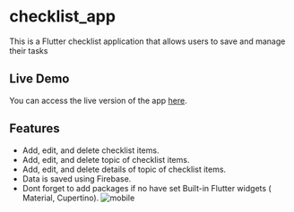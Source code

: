 # checklist_app
This is a Flutter checklist application that allows users to save and manage their tasks

## Live Demo

You can access the live version of the app [here](http://localhost:51794/).

## Features

- Add, edit, and delete checklist items.
- Add, edit, and delete topic of checklist items.
- Add, edit, and delete details of topic of checklist items.
- Data is saved using Firebase.
- Dont forget to add packages if no have set Built-in Flutter widgets ( Material, Cupertino).
![mobile](https://github.com/user-attachments/assets/4110aadd-ab1b-4b35-915b-94928a4d2764)
